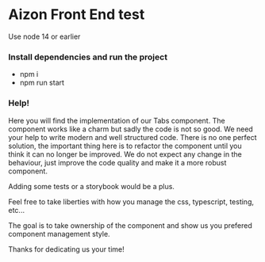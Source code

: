 # Aizon Front End test

Use node 14 or earlier

### Install dependencies and run the project

- npm i
- npm run start

### Help!

Here you will find the implementation of our Tabs component. The component works like a charm but sadly the code is not so good. We need your help to write modern and well structured code. There is no one perfect solution, the important thing here is to refactor the component until you think it can no longer be improved. We do not expect any change in the behaviour, just improve the code quality and make it a more robust component.

Adding some tests or a storybook would be a plus.

Feel free to take liberties with how you manage the css, typescript, testing, etc...

The goal is to take ownership of the component and show us you prefered component management style.

Thanks for dedicating us your time!
